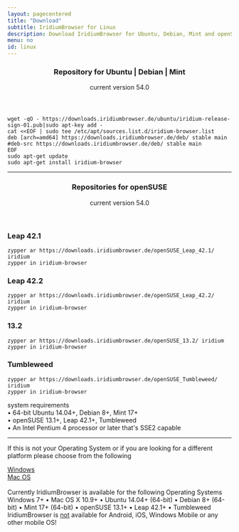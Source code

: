 ```yaml
---
layout: pagecentered
title: "Download"
subtitle: IridiumBrowser for Linux
description: Download IridiumBrowser for Ubuntu, Debian, Mint and openSUSE
menu: no
id: linux
---
```


<div class="icon dl fa-linux"></div> 
<header>
	<h3>Repository for Ubuntu | Debian | Mint</h3>
	<p>current version 54.0</p>
</header>

	wget -qO - https://downloads.iridiumbrowser.de/ubuntu/iridium-release-sign-01.pub|sudo apt-key add -
	cat <<EOF | sudo tee /etc/apt/sources.list.d/iridium-browser.list
	deb [arch=amd64] https://downloads.iridiumbrowser.de/deb/ stable main
	#deb-src https://downloads.iridiumbrowser.de/deb/ stable main
	EOF
	sudo apt-get update
	sudo apt-get install iridium-browser
     
<span id="suse"></span>

<hr>
  
<div class="dlinux fl-opensuse"></div>
<header>
	<h3>Repositories for openSUSE</h3>
	<p>current version 54.0</p>
</header>

<h3>Leap 42.1</h3>
	
	zypper ar https://downloads.iridiumbrowser.de/openSUSE_Leap_42.1/ iridium
	zypper in iridium-browser
     
<h3>Leap 42.2</h3>
	
	zypper ar https://downloads.iridiumbrowser.de/openSUSE_Leap_42.2/ iridium
	zypper in iridium-browser
     

<h3>13.2</h3>

	zypper ar https://downloads.iridiumbrowser.de/openSUSE_13.2/ iridium  
	zypper in iridium-browser

<h3>Tumbleweed</h3>

	zypper ar https://downloads.iridiumbrowser.de/openSUSE_Tumbleweed/ iridium  
	zypper in iridium-browser
    
<p>system requirements<br/>
&#8226; 64-bit Ubuntu 14.04+, Debian 8+, Mint 17+<br/>
&#8226; openSUSE 13.1+, Leap 42.1+, Tumbleweed<br/>
&#8226; An Intel Pentium 4 processor or later that's SSE2 capable</p>

<hr/>

If this is not your Operating System or if you are looking for a different platform please choose from the following	  
<div class="container 50%">
	<div class="row">
		<div class="6u 12u$(small)"><a class="button small fit icon fa-windows" href="windows.html" title="Windows Download Page">Windows</a></div>
		<div class="6u 12u$(small)"><a class="button small fit icon fa-apple" href="mac_os.html" title="Mac OS Download Page">Mac OS</a></div>
	</div>
</div>
<br/>
Currently IridiumBrowser is available for the following Operating Systems<br/>
<span class="os-text">
Windows 7+ &#8226; 
 Mac OS X 10.9+ &#8226; 
 Ubuntu 14.04+ (64-bit) &#8226; 
 Debian 8+ (64-bit) &#8226; 
 Mint 17+ (64-bit) &#8226;
 openSUSE 13.1+ &#8226; Leap 42.1+ &#8226; Tumbleweed<br/>
</span>
<span class="fa fa-warning"></span> IridiumBrowser is <u>not</u> available for Android, iOS, Windows Mobile or any other mobile OS!
